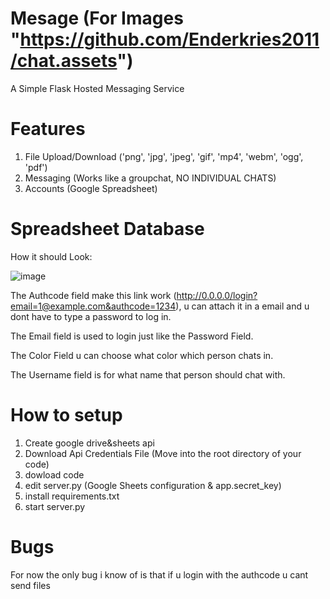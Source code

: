 # Mesage (For Images "https://github.com/Enderkries2011/chat.assets")
A Simple Flask Hosted Messaging Service

# Features
1. File Upload/Download ('png', 'jpg', 'jpeg', 'gif', 'mp4', 'webm', 'ogg', 'pdf')
2. Messaging (Works like a groupchat, NO INDIVIDUAL CHATS)
3. Accounts (Google Spreadsheet)

# Spreadsheet Database
How it should Look:

![image](https://github.com/user-attachments/assets/6966b1cb-eafc-4421-8927-b276ed8ea9ef)

The Authcode field make this link work (http://0.0.0.0/login?email=1@example.com&authcode=1234),
u can attach it in a email and u dont have to type a password to log in.

The Email field is used to login just like the Password Field.

The Color Field u can choose what color which person chats in.

The Username field is for what name that person should chat with.

# How to setup
1. Create google drive&sheets api
2. Download Api Credentials File (Move into the root directory of your code)
3. dowload code
4. edit server.py (Google Sheets configuration & app.secret_key)
5. install requirements.txt
6. start server.py

# Bugs
For now the only bug i know of is that if u login with the authcode u cant send files
